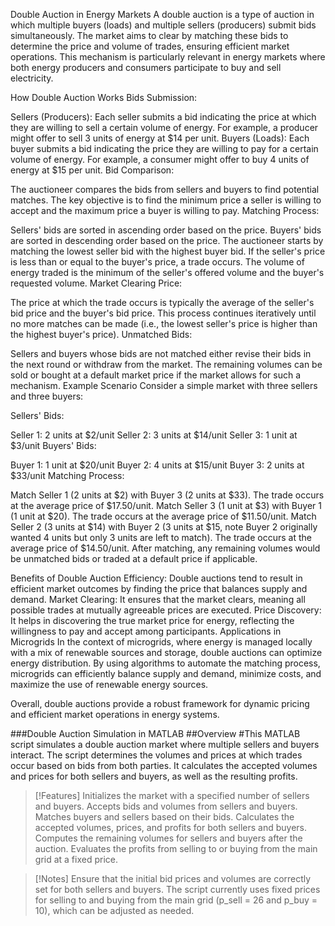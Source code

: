 Double Auction in Energy Markets
A double auction is a type of auction in which multiple buyers (loads) and multiple sellers (producers) submit bids simultaneously. The market aims to clear by matching these bids to determine the price and volume of trades, ensuring efficient market operations. This mechanism is particularly relevant in energy markets where both energy producers and consumers participate to buy and sell electricity.

How Double Auction Works
Bids Submission:

Sellers (Producers): Each seller submits a bid indicating the price at which they are willing to sell a certain volume of energy. For example, a producer might offer to sell 3 units of energy at $14 per unit.
Buyers (Loads): Each buyer submits a bid indicating the price they are willing to pay for a certain volume of energy. For example, a consumer might offer to buy 4 units of energy at $15 per unit.
Bid Comparison:

The auctioneer compares the bids from sellers and buyers to find potential matches.
The key objective is to find the minimum price a seller is willing to accept and the maximum price a buyer is willing to pay.
Matching Process:

Sellers' bids are sorted in ascending order based on the price.
Buyers' bids are sorted in descending order based on the price.
The auctioneer starts by matching the lowest seller bid with the highest buyer bid. If the seller's price is less than or equal to the buyer's price, a trade occurs.
The volume of energy traded is the minimum of the seller's offered volume and the buyer's requested volume.
Market Clearing Price:

The price at which the trade occurs is typically the average of the seller's bid price and the buyer's bid price.
This process continues iteratively until no more matches can be made (i.e., the lowest seller's price is higher than the highest buyer's price).
Unmatched Bids:

Sellers and buyers whose bids are not matched either revise their bids in the next round or withdraw from the market.
The remaining volumes can be sold or bought at a default market price if the market allows for such a mechanism.
Example Scenario
Consider a simple market with three sellers and three buyers:

Sellers' Bids:

Seller 1: 2 units at $2/unit
Seller 2: 3 units at $14/unit
Seller 3: 1 unit at $3/unit
Buyers' Bids:

Buyer 1: 1 unit at $20/unit
Buyer 2: 4 units at $15/unit
Buyer 3: 2 units at $33/unit
Matching Process:

Match Seller 1 (2 units at $2) with Buyer 3 (2 units at $33). The trade occurs at the average price of $17.50/unit.
Match Seller 3 (1 unit at $3) with Buyer 1 (1 unit at $20). The trade occurs at the average price of $11.50/unit.
Match Seller 2 (3 units at $14) with Buyer 2 (3 units at $15, note Buyer 2 originally wanted 4 units but only 3 units are left to match). The trade occurs at the average price of $14.50/unit.
After matching, any remaining volumes would be unmatched bids or traded at a default price if applicable.

Benefits of Double Auction
Efficiency: Double auctions tend to result in efficient market outcomes by finding the price that balances supply and demand.
Market Clearing: It ensures that the market clears, meaning all possible trades at mutually agreeable prices are executed.
Price Discovery: It helps in discovering the true market price for energy, reflecting the willingness to pay and accept among participants.
Applications in Microgrids
In the context of microgrids, where energy is managed locally with a mix of renewable sources and storage, double auctions can optimize energy distribution. By using algorithms to automate the matching process, microgrids can efficiently balance supply and demand, minimize costs, and maximize the use of renewable energy sources.

Overall, double auctions provide a robust framework for dynamic pricing and efficient market operations in energy systems.

###Double Auction Simulation in MATLAB
##Overview
#This MATLAB script simulates a double auction market where multiple sellers and buyers interact. The script determines the volumes and prices at which trades occur based on bids from both parties. It calculates the accepted volumes and prices for both sellers and buyers, as well as the resulting profits.

>[!Features]
Initializes the market with a specified number of sellers and buyers.
Accepts bids and volumes from sellers and buyers.
Matches buyers and sellers based on their bids.
Calculates the accepted volumes, prices, and profits for both sellers and buyers.
Computes the remaining volumes for sellers and buyers after the auction.
Evaluates the profits from selling to or buying from the main grid at a fixed price.


>[!Notes]
Ensure that the initial bid prices and volumes are correctly set for both sellers and buyers.
The script currently uses fixed prices for selling to and buying from the main grid (p_sell = 26 and p_buy = 10), which can be adjusted as needed.
